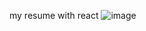 my resume with react 
![image](https://github.com/user-attachments/assets/da26aa50-5629-43eb-8bc3-ad31154f19b6)
